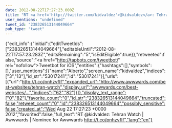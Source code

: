 ```yaml
---
date: 2012-08-22T17:27:23.000Z
title: "RT <a href='http://twitter.com/kidvaldez'>@kidvaldez</a>: Tehran Watch | Awwwards | Nominee for Awwwards http://t.co/pnhzvfIf″"
user_mentions: "undefined"
tweet_id: "238326513144049664"
pub_type: "tweet"
---
```

{"edit_info":{"initial":{"editTweetIds":["238326513144049664"],"editableUntil":"2012-08-22T17:57:23.283Z","editsRemaining":"5","isEditEligible":true}},"retweeted":false,"source":"<a href=\"http://tapbots.com/tweetbot\" rel=\"nofollow\">Tweetbot for iOS</a>","entities":{"hashtags":[],"symbols":[],"user_mentions":[{"name":"Alberto","screen_name":"kidvaldez","indices":["3","13"],"id_str":"53017241","id":"53017241"}],"urls":[{"url":"http://t.co/pnhzvfIf","expanded_url":"http://www.awwwards.com/best-websites/tehran-watch","display_url":"awwwards.com/best-websites/…","indices":["62","82"]}]},"display_text_range":["0","82"],"favorite_count":"0","id_str":"238326513144049664","truncated":false,"retweet_count":"0","id":"238326513144049664","possibly_sensitive":false,"created_at":"Wed Aug 22 17:27:23 +0000 2012","favorited":false,"full_text":"RT @kidvaldez: Tehran Watch | Awwwards | Nominee for Awwwards http://t.co/pnhzvfIf","lang":"en"}
